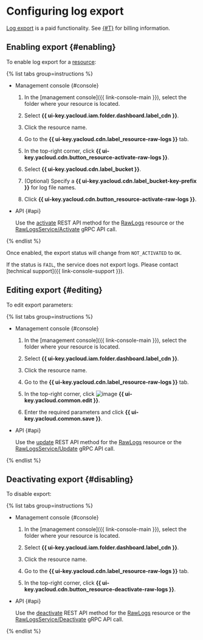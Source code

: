 # Configuring log export

[Log export](../../concepts/logs.md) is a paid functionality. See [{#T}](../../pricing.md) for billing information.

## Enabling export {#enabling}

To enable log export for a [resource](../../concepts/resource.md):

{% list tabs group=instructions %}

- Management console {#console}

   1. In the [management console]({{ link-console-main }}), select the folder where your resource is located.

   1. Select **{{ ui-key.yacloud.iam.folder.dashboard.label_cdn }}**.

   1. Click the resource name.

   1. Go to the **{{ ui-key.yacloud.cdn.label_resource-raw-logs }}** tab.

   1. In the top-right corner, click **{{ ui-key.yacloud.cdn.button_resource-activate-raw-logs }}**.

   1. Select **{{ ui-key.yacloud.cdn.label_bucket }}**.

   1. (Optional) Specify a **{{ ui-key.yacloud.cdn.label_bucket-key-prefix }}** for log file names.

   1. Click **{{ ui-key.yacloud.cdn.button_resource-activate-raw-logs }}**.

- API {#api}

   Use the [activate](../../api-ref/RawLogs/activate.md) REST API method for the [RawLogs](../../api-ref/RawLogs/index.md) resource or the [RawLogsService/Activate](../../api-ref/grpc/raw_logs_service.md#Activate) gRPC API call.

{% endlist %}

Once enabled, the export status will change from `NOT_ACTIVATED` to `OK`.

If the status is `FAIL`, the service does not export logs. Please contact [technical support]({{ link-console-support }}).

## Editing export {#editing}

To edit export parameters:

{% list tabs group=instructions %}

- Management console {#console}

   1. In the [management console]({{ link-console-main }}), select the folder where your resource is located.

   1. Select **{{ ui-key.yacloud.iam.folder.dashboard.label_cdn }}**.

   1. Click the resource name.

   1. Go to the **{{ ui-key.yacloud.cdn.label_resource-raw-logs }}** tab.

   1. In the top-right corner, click ![image](../../../_assets/console-icons/pencil.svg) **{{ ui-key.yacloud.common.edit }}**.

   1. Enter the required parameters and click **{{ ui-key.yacloud.common.save }}**.

- API {#api}

   Use the [update](../../api-ref/RawLogs/update.md) REST API method for the [RawLogs](../../api-ref/RawLogs/index.md) resource or the [RawLogsService/Update](../../api-ref/grpc/raw_logs_service.md#Update) gRPC API call.

{% endlist %}

## Deactivating export {#disabling}

To disable export:

{% list tabs group=instructions %}

- Management console {#console}

   1. In the [management console]({{ link-console-main }}), select the folder where your resource is located.

   1. Select **{{ ui-key.yacloud.iam.folder.dashboard.label_cdn }}**.

   1. Click the resource name.

   1. Go to the **{{ ui-key.yacloud.cdn.label_resource-raw-logs }}** tab.

   1. In the top-right corner, click **{{ ui-key.yacloud.cdn.button_resource-deactivate-raw-logs }}**.

- API {#api}

   Use the [deactivate](../../api-ref/RawLogs/deactivate.md) REST API method for the [RawLogs](../../api-ref/RawLogs/index.md) resource or the [RawLogsService/Deactivate](../../api-ref/grpc/raw_logs_service.md#Deactivate) gRPC API call.

{% endlist %}
